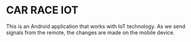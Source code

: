 # CAR RACE IOT

This is an Android application that works with IoT technology. As we send signals from the remote, the changes are made on the mobile device.